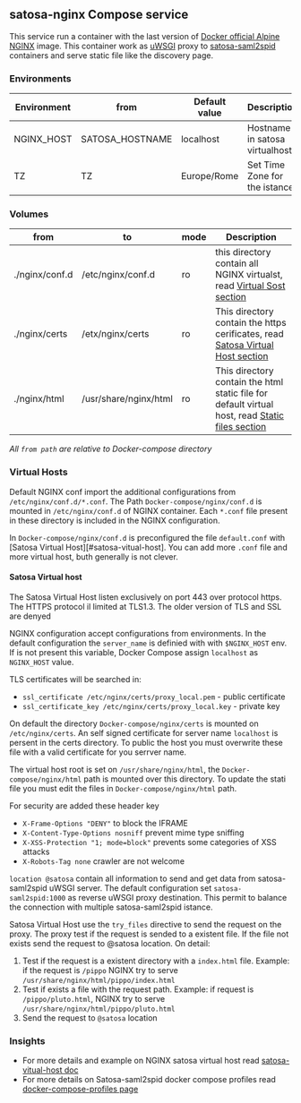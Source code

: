 ## satosa-nginx Compose service

This service run a container with the last version of [Docker official Alpine NGINX](https://hub.docker.com/_/nginx/) image. 
This container work as [uWSGI](https://en.wikipedia.org/wiki/UWSGI) proxy to [satosa-saml2spid](./satosa-saml2spid_compose_service.md) containers and serve static file like the discovery page.

### Environments
| Environment | from            | Default value | Description
| ----------- | --------------- | ------------- | -----------
| NGINX_HOST  | SATOSA_HOSTNAME | localhost     | Hostname in satosa virtualhost
| TZ          | TZ              | Europe/Rome   | Set Time Zone for the istance

### Volumes
| from           | to                    | mode | Description
| -------------- | --------------------- | ---- | ------------
| ./nginx/conf.d | /etc/nginx/conf.d     | ro   | this directory contain all NGINX virtualst, read [Virtual Sost section](#vitual-host) 
| ./nginx/certs  | /etx/nginx/certs      | ro   | This directory contain the https cerificates, read [Satosa Virtual Host section](#satosa-vitual-host)
| ./nginx/html   | /usr/share/nginx/html | ro   | This directory contain the html static file for default virtual host, read [Static files section](#static-files)

*All `from path` are relative to Docker-compose directory*

### Virtual Hosts
Default NGINX conf import the additional configurations from `/etc/nginx/conf.d/*.conf`. The Path `Docker-compose/nginx/conf.d` is mounted in `/etc/nginx/conf.d` of NGINX container. Each `*.conf` file present in these directory is included in the NGINX configuration.

In `Docker-compose/nginx/conf.d` is preconfigured the file `default.conf` with [Satosa Virtual Host][#satosa-vitual-host]. You can add more `.conf` file and more virtual host, buth generally is not clever.

#### Satosa Virtual host
The Satosa Virtual Host listen exclusively on port 443 over protocol https.
The HTTPS protocol il limited at TLS1.3.
The older version of TLS and SSL are denyed

NGINX configuration accept configurations from environments. In the default configuration the `server_name` is definied with with `$NGINX_HOST` env. If is not present this variable, Docker Compose assign `localhost` as `NGINX_HOST` value.

TLS certificates will be searched in:
* `ssl_certificate /etc/nginx/certs/proxy_local.pem` - public certificate
* `ssl_certificate_key /etc/nginx/certs/proxy_local.key` - private key

On default the directory `Docker-compose/nginx/certs` is mounted on `/etc/nginx/certs`.
An self signed certificate for server name `localhost` is persent in the certs directory. To public the host you must overwrite these file with a valid certificate for you serrver name.

The virtual host root is set on `/usr/share/nginx/html`, the `Docker-compose/nginx/html` path is mounted over this directory.
To update the stati file you must edit the files in `Docker-compose/nginx/html` path.

For security are added these header key
* `X-Frame-Options "DENY"` to block the IFRAME
* `X-Content-Type-Options nosniff` prevent mime type sniffing
* `X-XSS-Protection "1; mode=block"` prevents some categories of XSS attacks
* `X-Robots-Tag none` crawler are not welcome

`location @satosa` contain all information to send and get data from satosa-saml2spid uWSGI server.
The default configuration set `satosa-saml2spid:1000` as reverse uWSGI proxy destination.
This permit to balance the connection with multiple satosa-saml2spid istance.

Satosa Virtual Host use the `try_files` directive to send the request on the proxy.
The proxy test if the request is sended to a existent file. If the file not exists send the request to @satosa location. On detail:
1. Test if the request is a existent directory with a `index.html` file. Example: if the request is `/pippo` NGINX try to serve `/usr/share/nginx/html/pippo/index.html`
2. Test if  exists a file with the request path. Example: if request is `/pippo/pluto.html`, NGINX try to serve `/usr/share/nginx/html/pippo/pluto.html`
3. Send the request to `@satosa` location

### Insights
* For more details and example on NGINX satosa virtual host read [satosa-vitual-host doc](./satosa-virtual-host.md)
* For more details on Satosa-saml2spid docker compose profiles read [docker-compose-profiles page](./docker-compose-profiles.md)


